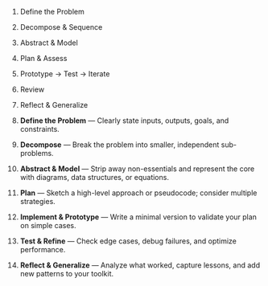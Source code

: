 
1. Define the Problem
2. Decompose & Sequence
3. Abstract & Model
4. Plan & Assess
5. Prototype → Test → Iterate
6. Review
7. Reflect & Generalize


1. **Define the Problem** — Clearly state inputs, outputs, goals, and constraints.
2. **Decompose** — Break the problem into smaller, independent sub-problems.
3. **Abstract & Model** — Strip away non-essentials and represent the core with diagrams, data structures, or equations.
4. **Plan** — Sketch a high-level approach or pseudocode; consider multiple strategies.
5. **Implement & Prototype** — Write a minimal version to validate your plan on simple cases.
6. **Test & Refine** — Check edge cases, debug failures, and optimize performance.
7. **Reflect & Generalize** — Analyze what worked, capture lessons, and add new patterns to your toolkit.
